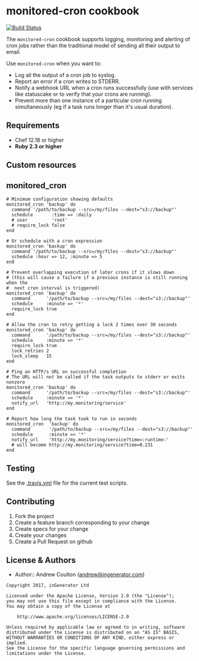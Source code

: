 monitored-cron cookbook
=======================
[![Build Status](https://travis-ci.org/ingenerator/chef-monitored-cron.png?branch=1.x)](https://travis-ci.org/ingenerator/chef-monitored-cron)

The `monitored-cron` cookbook supports logging, monitoring and alerting of cron
jobs rather than the traditional model of sending all their output to email.

Use `monitored-cron` when you want to:

* Log all the output of a cron job to syslog.
* Report an error if a cron writes to STDERR.
* Notify a webhook URL when a cron runs successfully (use with services like
  statuscake or  to verify that your crons are running).
* Prevent more than one instance of a particular cron running simultaneously (eg
  if a task runs longer than it's usual duration).


Requirements
------------
- Chef 12.18 or higher
- **Ruby 2.3 or higher**


Custom resources
----------------

## monitored_cron

```
# Minimum configuration showing defaults
monitored_cron 'backup' do
  command '/path/to/backup --src=/my/files --dest="s3://backup"'
  schedule       :time => :daily
  # user         'root'
  # require_lock false
end

# Or schedule with a cron expression
monitored_cron 'backup' do
  command '/path/to/backup --src=/my/files --dest="s3://backup"'
  schedule :hour => 12, :minute => 5
end

# Prevent overlapping execution of later crons if it slows down
# (this will cause a failure if a previous instance is still running when the
#  next cron interval is triggered)
monitored_cron 'backup' do
  command      '/path/to/backup --src=/my/files --dest="s3://backup"'
  schedule     :minute => '*'
  require_lock true
end

# Allow the cron to retry getting a lock 2 times over 30 seconds
monitored_cron 'backup' do
  command      '/path/to/backup --src=/my/files --dest="s3://backup"'
  schedule     :minute => '*'
  require_lock true
  lock_retries 2
  lock_sleep   15
end

# Ping an HTTP/s URL on successful completion
# The URL will not be called if the task outputs to stderr or exits nonzero
monitored_cron 'backup' do
  command      '/path/to/backup --src=/my/files --dest="s3://backup"'
  schedule     :minute => '*'
  notify_url   'http://my.monitoring/service'
end

# Report how long the task took to run in seconds
monitored_cron  'backup' do
  command       '/path/to/backup --src=/my/files --dest="s3://backup"'
  schedule      :minute => '*'
  notify_url    'http://my.monitoring/service?time=:runtime:'
  # will become http://my.monitoring/service?time=0.231
end
```

Testing
-------
See the [.travis.yml](.travis.yml) file for the current test scripts.


Contributing
------------
1. Fork the project
2. Create a feature branch corresponding to your change
3. Create specs for your change
4. Create your changes
4. Create a Pull Request on github

License & Authors
-----------------
- Author:: Andrew Coulton (andrew@ingenerator.com)

```text
Copyright 2017, inGenerator Ltd

Licensed under the Apache License, Version 2.0 (the "License");
you may not use this file except in compliance with the License.
You may obtain a copy of the License at

    http://www.apache.org/licenses/LICENSE-2.0

Unless required by applicable law or agreed to in writing, software
distributed under the License is distributed on an "AS IS" BASIS,
WITHOUT WARRANTIES OR CONDITIONS OF ANY KIND, either express or implied.
See the License for the specific language governing permissions and
limitations under the License.
```
